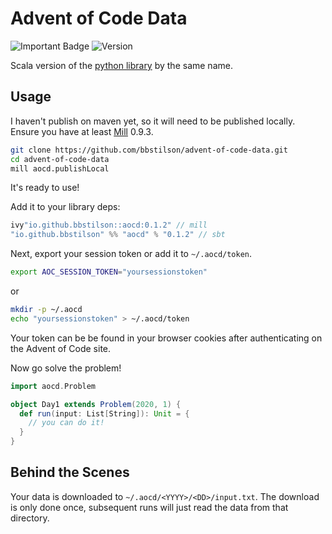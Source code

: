 # Advent of Code Data

![Important Badge][badge] ![Version][version]

[badge]: https://cdn.rawgit.com/nikku/works-on-my-machine/v0.2.0/badge.svg
[version]: https://img.shields.io/static/v1?label=version&message=0.1.2&color=blue

Scala version of the [python library](https://github.com/wimglenn/advent-of-code-data) by the same name.

## Usage

I haven't publish on maven yet, so it will need to be published locally. Ensure you have at least [Mill](https://github.com/lihaoyi/mill/) 0.9.3.

```bash
git clone https://github.com/bbstilson/advent-of-code-data.git
cd advent-of-code-data
mill aocd.publishLocal
```

It's ready to use!

Add it to your library deps:

```scala
ivy"io.github.bbstilson::aocd:0.1.2" // mill
"io.github.bbstilson" %% "aocd" % "0.1.2" // sbt
```

Next, export your session token or add it to `~/.aocd/token`.

```bash
export AOC_SESSION_TOKEN="yoursessionstoken"
```

or

```bash
mkdir -p ~/.aocd
echo "yoursessionstoken" > ~/.aocd/token
```

Your token can be be found in your browser cookies after authenticating on the Advent of Code site.

Now go solve the problem!

```scala
import aocd.Problem

object Day1 extends Problem(2020, 1) {
  def run(input: List[String]): Unit = {
    // you can do it!
  }
}
```

## Behind the Scenes

Your data is downloaded to `~/.aocd/<YYYY>/<DD>/input.txt`. The download is only done once, subsequent runs will just read the data from that directory.
